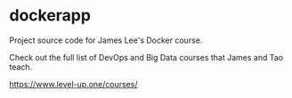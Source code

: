 # dockerapp
Project source code for James Lee's Docker course.

Check out the full list of DevOps and Big Data courses that James and Tao teach.

https://www.level-up.one/courses/
